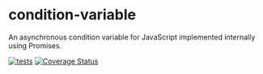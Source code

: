 # condition-variable

An asynchronous condition variable for JavaScript implemented internally using Promises.

[![tests](https://travis-ci.org/joeireland/condition-variable.svg?branch=master)](https://travis-ci.org/joeireland/condition-variable)
[![Coverage Status](https://coveralls.io/repos/github/joeireland/condition-variable/badge.svg?branch=master)](https://coveralls.io/github/joeireland/condition-variable?branch=master)
